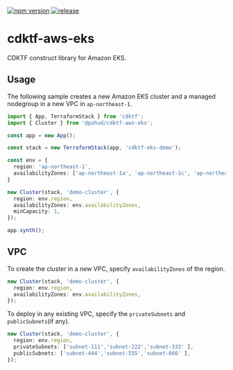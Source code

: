 [![npm version](https://badge.fury.io/js/@pahud%2Fcdktf-aws-eks.svg)](https://badge.fury.io/js/@pahud%2Fcdktf-aws-eks)
[![release](https://github.com/pahud/cdktf-aws-eks/actions/workflows/release.yml/badge.svg)](https://github.com/pahud/cdktf-aws-eks/actions/workflows/release.yml)


# cdktf-aws-eks

CDKTF construct library for Amazon EKS.

## Usage

The following sample creates a new Amazon EKS cluster and a managed nodegroup in a new VPC in `ap-northeast-1`.

```ts
import { App, TerraformStack } from 'cdktf';
import { Cluster } from '@pahud/cdktf-aws-eks';

const app = new App();

const stack = new TerraformStack(app, 'cdktf-eks-demo');

const env = {
  region: 'ap-northeast-1',
  availabilityZones: ['ap-northeast-1a', 'ap-northeast-1c', 'ap-northeast-1d'],
}

new Cluster(stack, 'demo-cluster', {
  region: env.region,
  availabilityZones: env.availabilityZones,
  minCapacity: 1,
});

app.synth();
```

## VPC

To create the cluster in a new VPC, specify `availabilityZones` of the region.

```ts
new Cluster(stack, 'demo-cluster', {
  region: env.region,
  availabilityZones: env.availabilityZones,
});
```

To deploy in any existing VPC, specify the `privateSubnets` and `publicSubnets`(if any).


```ts
new Cluster(stack, 'demo-cluster', {
  region: env.region,
  privateSubnets: ['subnet-111','subnet-222','subnet-333' ],
  publicSubnets: ['subnet-444','subnet-555','subnet-666' ],
});
```
